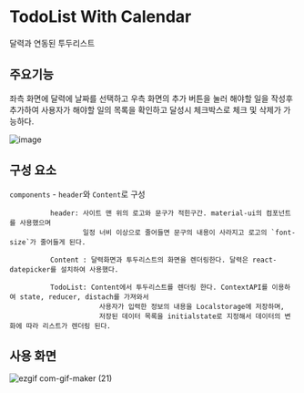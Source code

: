 # TodoList With Calendar
달력과 연동된 투두리스트


## 주요기능
좌측 화면에 달력에 날짜를 선택하고 우측 화면의 추가 버튼을 눌러 해야할 일을 작성후 추가하여 사용자가 해야할 일의 목록을 확인하고 달성시 체크박스로 체크 및 삭제가 가능하다.

![image](https://user-images.githubusercontent.com/56331400/163675052-622abc38-e7eb-4a0f-8442-a2145c181eb7.png)


## 구성 요소

`components` - `header`와 `Content`로 구성

              header: 사이트 맨 위의 로고와 문구가 적힌구간. material-ui의 컴포넌트를 사용했으며 
                      일정 너비 이상으로 줄어들면 문구의 내용이 사라지고 로고의 `font-size`가 줄어들게 된다.

              Content : 달력화면과 투두리스트의 화면을 렌더링한다. 달력은 react-datepicker를 설치하여 사용했다.
                
              TodoList: Content에서 투두리스트를 렌더링 한다. ContextAPI를 이용하여 state, reducer, distach를 가져와서 
                          사용자가 입력한 정보의 내용을 Localstorage에 저장하며, 
                          저장된 데이터 목록을 initialstate로 지정해서 데이터의 변화에 따라 리스트가 렌더링 된다.
                
             
             

              


## 사용 화면

![ezgif com-gif-maker (21)](https://user-images.githubusercontent.com/56331400/163675697-30b43c31-6804-4e88-8e40-a0b0f8013ea4.gif)
